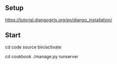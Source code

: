 ## Setup

https://tutorial.djangogirls.org/en/django_installation/

## Start

cd code
source bin/activate

cd cookbook
./manage.py runserver
